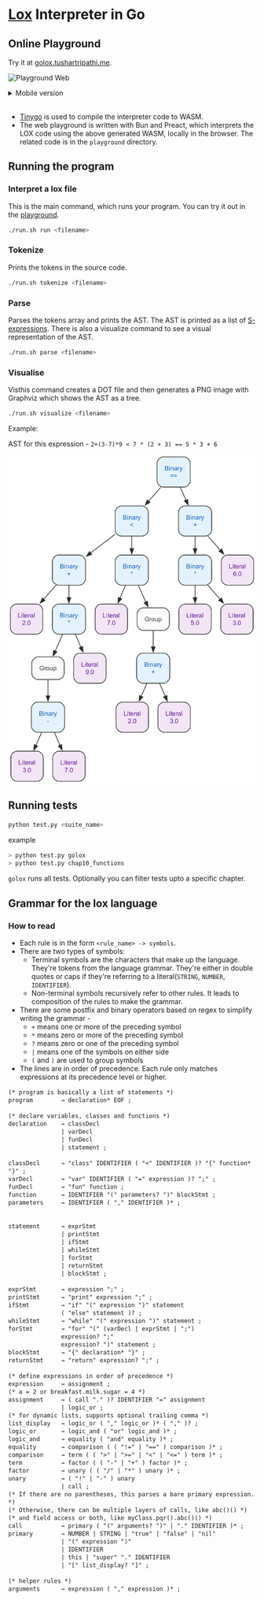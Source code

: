 # [Lox](https://craftinginterpreters.com/the-lox-language.html) Interpreter in Go

## Online Playground

Try it at [golox.tushartripathi.me](https://golox.tushartripathi.me/).

![Playground Web](./assets/playground-web.gif)

<details>
<summary>Mobile version</summary>
<img src="./assets/playground-mobile.gif" alt="Playground Mobile" width="300"/>
</details>
<br/>


- [Tinygo](https://tinygo.org/) is used to compile the interpreter code to WASM.
- The web playground is written with Bun and Preact, which interprets the LOX code using the above generated WASM, locally in the browser. The related code is in the `playground` directory.

## Running the program

### Interpret a lox file

This is the main command, which runs your program. You can try it out in the [playground](https://golox.tushartripathi.me/).

```sh
./run.sh run <filename>
```

### Tokenize

Prints the tokens in the source code.

```sh
./run.sh tokenize <filename>
```

### Parse

Parses the tokens array and prints the AST. The AST is printed as a list of [S-expressions](https://en.wikipedia.org/wiki/S-expression). There is also a visualize command to see a visual representation of the AST.

```sh
./run.sh parse <filename>
```

### Visualise

Visthis command creates a DOT file and then generates a PNG image with Graphviz which shows the AST as a tree.

```sh
./run.sh visualize <filename>
```

Example:

AST for this expression - `2+(3-7)*9 < 7 * (2 + 3) == 5 * 3 + 6`

![AST](./assets/ast_tree.png)


## Running tests

```sh
python test.py <suite_name>
```

example

```sh
> python test.py golox
> python test.py chap10_functions
```

`golox` runs all tests. Optionally you can filter tests upto a specific chapter.

## Grammar for the lox language

### How to read

- Each rule is in the form `<rule_name> -> symbols`.
- There are two types of symbols:
  - Terminal symbols are the characters that make up the language. They're tokens from the language grammar. They're either in double quotes or caps if they're referring to a literal(`STRING`, `NUMBER`, `IDENTIFIER`).
  - Non-terminal symbols recursively refer to other rules. It leads to composition of the rules to make the grammar.
- There are some postfix and binary operators based on regex to simplify writing the grammar -
  - `+` means one or more of the preceding symbol
  - `*` means zero or more of the preceding symbol
  - `?` means zero or one of the preceding symbol
  - `|` means one of the symbols on either side
  - `(` and `)` are used to group symbols
- The lines are in order of precedence. Each rule only matches expressions at
  its precedence level or higher.

```ebnf
(* program is basically a list of statements *)
program        → declaration* EOF ;

(* declare variables, classes and functions *)
declaration    → classDecl
               | varDecl
               | funDecl
               | statement ;

classDecl      → "class" IDENTIFIER ( "<" IDENTIFIER )? "{" function* "}" ;
varDecl        → "var" IDENTIFIER ( "=" expression )? ";" ;
funDecl        → "fun" function ;
function       → IDENTIFIER "(" parameters? ")" blockStmt ;
parameters     → IDENTIFIER ( "," IDENTIFIER )* ;


statement      → exprStmt
               | printStmt
               | ifStmt
               | whileStmt
               | forStmt
               | returnStmt
               | blockStmt ;

exprStmt       → expression ";" ;
printStmt      → "print" expression ";" ;
ifStmt         → "if" "(" expression ")" statement
               ( "else" statement )? ;
whileStmt      → "while" "(" expression ")" statement ;
forStmt        → "for" "(" (varDecl | exprStmt | ";")
               expression? ";" 
               expression? ")" statement ;
blockStmt      → "{" declaration* "}" ;
returnStmt     → "return" expression? ";" ;

(* define expressions in order of precedence *)
expression     → assignment ;
(* a = 2 or breakfast.milk.sugar = 4 *)
assignment     → ( call "." )? IDENTIFIER "=" assignment
               | logic_or ;
(* for dynamic lists, supports optional trailing comma *)
list_display   → logic_or ( "," logic_or )* ( "," )? ;
logic_or       → logic_and ( "or" logic_and )* ;
logic_and      → equality ( "and" equality )* ;
equality       → comparison ( ( "!=" | "==" ) comparison )* ;
comparison     → term ( ( ">" | ">=" | "<" | "<=" ) term )* ;
term           → factor ( ( "-" | "+" ) factor )* ;
factor         → unary ( ( "/" | "*" ) unary )* ;
unary          → ( "!" | "-" ) unary
               | call ;
(* If there are no parentheses, this parses a bare primary expression. *)
(* Otherwise, there can be multiple layers of calls, like abc()() *)
(* and field access or both, like myClass.pqr().abc()() *)
call           → primary ( "(" arguments? ")" | "." IDENTIFIER )* ;
primary        → NUMBER | STRING | "true" | "false" | "nil"
               | "(" expression ")"
               | IDENTIFIER 
               | this | "super" "." IDENTIFIER 
               | "[" list_display? "]" ;

(* helper rules *)
arguments      → expression ( "," expression )* ;
```


